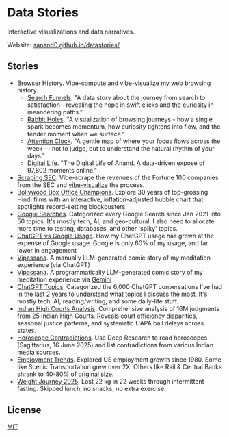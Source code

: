 # Data Stories

Interactive visualizations and data narratives.

Website: [sanand0.github.io/datastories/](https://sanand0.github.io/datastories/)

## Stories

- [Browser History](browser-history/). Vibe-compute and vibe-visualize my web browsing history.
  - [Search Funnels](browser-history/search-funnels/). "A data story about the journey from search to satisfaction—revealing the hope in swift clicks and the curiosity in meandering paths."
  - [Rabbit Holes](browser-history/rabbit-holes/). "A visualization of browsing journeys - how a single spark becomes momentum, how curiosity tightens into flow, and the tender moment when we surface."
  - [Attention Clock](browser-history/attention-clock/). "A gentle map of where your focus flows across the week — not to judge, but to understand the natural rhythm of your days."
  - [Digital Life](browser-history/digital-life/). "The Digital Life of Anand. A data-driven exposé of 97,802 moments online."
- [Scraping SEC](scraping-sec/). Vibe-scrape the revenues of the Fortune 100 companies from the SEC and [vibe-visualize](scraping-sec/story.html) the process.
- [Bollywood Box Office Champions](bollywood-top-grossing/). Explore 30 years of top-grossing Hindi films with an interactive, inflation-adjusted bubble chart that spotlights record-setting blockbusters.
- [Google Searches](google-searches/). Categorized every Google Search since Jan 2021 into 50 topics. It's mostly tech, AI, and geo-cultural. I also need to allocate more time to testing, databases, and other 'spiky' topics.
- [ChatGPT vs Google Usage](chatgpt-vs-google/). How my ChatGPT usage has grown at the expense of Google usage. Google is only 60% of my usage, and far lower in engagement
- [Vipassana](vipassana-chatgpt/). A manually LLM-generated comic story of my meditation experience (via ChatGPT)
- [Vipassana](vipassana/). A programmatically LLM-generated comic story of my meditation experience via [Gemini](https://developers.googleblog.com/en/generate-images-gemini-2-0-flash-preview/)
- [ChatGPT Topics](chatgpt-topics/). Categorized the 6,000 ChatGPT conversations I've had in the last 2 years to understand what topics I discuss the most. It's mostly tech, AI, reading/writing, and some daily-life stuff.
- [Indian High Courts Analysis](indian-high-courts/). Comprehensive analysis of 16M judgments from 25 Indian High Courts. Reveals court efficiency disparities, seasonal justice patterns, and systematic UAPA bail delays across states.
- [Horoscope Contradictions](horoscope-2025-06-16/). Use Deep Research to read horoscopes (Sagittarius, 16 June 2025) and list contradictions from various Indian media sources.
- [Employment Trends](employment-trends/). Explored US employment growth since 1980. Some like Scenic Transportation grew over 2X. Others like Rail & Central Banks shrank to 40-80% of original size.
- [Weight Journey 2025](weight-2025-06/). Lost 22 kg in 22 weeks through intermittent fasting. Skipped lunch, no snacks, no extra exercise.

## License

[MIT](LICENSE)

<!--

File structure:

- README.md: Manually updated with story links
- config.json: Manually updated with story links
- index.html: Renders config.json as cards
- setup.sh: Run via .github/workflows/deploy.yml to generate [story-folder]/index.html from [story-folder]/README.md
- [story-folder]/
  - README.md
  - Other supporting files

When adding a new story, update:

- config.json
- README.md
- setup.sh

Assets are stored in a GitHub Release creatd via:

```bash
gh release create main --title "Assets" --notes "Data story assets"
```

Add assets by running:

```bash
gh release upload main --clobber $FILE
```

Linting: `npm run lint`

-->
